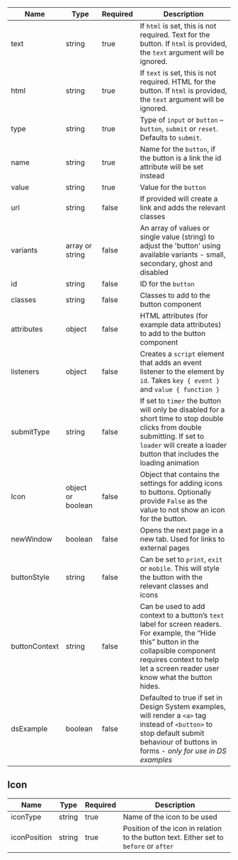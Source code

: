 | Name          | Type              | Required | Description                                                                                                                                                                                                              |
| ------------- | ----------------- | -------- | ------------------------------------------------------------------------------------------------------------------------------------------------------------------------------------------------------------------------ |
| text          | string            | true     | If `html` is set, this is not required. Text for the button. If `html` is provided, the `text` argument will be ignored.                                                                                                 |
| html          | string            | true     | If `text` is set, this is not required. HTML for the button. If `html` is provided, the `text` argument will be ignored.                                                                                                 |
| type          | string            | true     | Type of `input` or `button` – `button`, `submit` or `reset`. Defaults to `submit`.                                                                                                                                       |
| name          | string            | true     | Name for the `button`, if the button is a link the id attribute will be set instead                                                                                                                                      |
| value         | string            | true     | Value for the `button`                                                                                                                                                                                                   |
| url           | string            | false    | If provided will create a link and adds the relevant classes                                                                                                                                                             |
| variants      | array or string   | false    | An array of values or single value (string) to adjust the 'button' using available variants - small, secondary, ghost and disabled                                                                                       |
| id            | string            | false    | ID for the `button`                                                                                                                                                                                                      |
| classes       | string            | false    | Classes to add to the button component                                                                                                                                                                                   |
| attributes    | object            | false    | HTML attributes (for example data attributes) to add to the button component                                                                                                                                             |
| listeners     | object            | false    | Creates a `script` element that adds an event listener to the element by `id`. Takes `key { event }` and `value { function }`                                                                                            |
| submitType    | string            | false    | If set to `timer` the button will only be disabled for a short time to stop double clicks from double submitting. If set to `loader` will create a loader button that includes the loading animation                     |
| Icon          | object or boolean | false    | Object that contains the settings for adding icons to buttons. Optionally provide `False` as the value to not show an icon for the button.                                                                               |
| newWindow     | boolean           | false    | Opens the next page in a new tab. Used for links to external pages                                                                                                                                                       |
| buttonStyle   | string            | false    | Can be set to `print`, `exit` or `mobile`. This will style the button with the relevant classes and icons                                                                                                                |
| buttonContext | string            | false    | Can be used to add context to a button’s `text` label for screen readers. For example, the “Hide this” button in the collapsible component requires context to help let a screen reader user know what the button hides. |
| dsExample     | boolean           | false    | Defaulted to true if set in Design System examples, will render a `<a>` tag instead of `<button>` to stop default submit behaviour of buttons in forms - _only for use in DS examples_                                   |

## Icon

| Name         | Type   | Required | Description                                                                            |
| ------------ | ------ | -------- | -------------------------------------------------------------------------------------- |
| iconType     | string | true     | Name of the icon to be used                                                            |
| iconPosition | string | true     | Position of the icon in relation to the button text. Either set to `before` or `after` |
